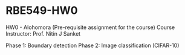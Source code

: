 # RBE549-HW0

HW0 - Alohomora (Pre-requisite assignment for the course)
Course Instructor: Prof. Nitin J Sanket

Phase 1: Boundary detection
Phase 2: Image classification (CIFAR-10)
